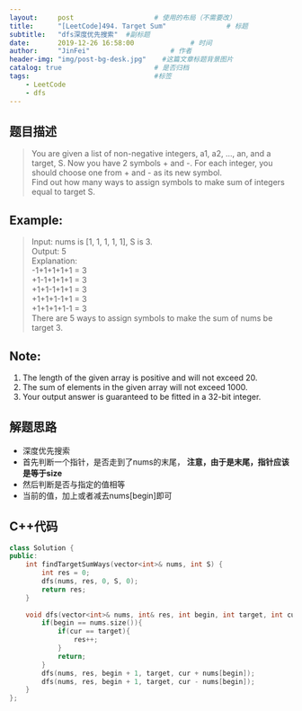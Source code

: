 ```yaml
---
layout:     post                    # 使用的布局（不需要改） 
title:      "[LeetCode]494. Target Sum"               # 标题  
subtitle:   "dfs深度优先搜索"  #副标题 
date:       2019-12-26 16:58:00              # 时间 
author:     "JinFei"                    # 作者 
header-img: "img/post-bg-desk.jpg"    #这篇文章标题背景图片 
catalog: true                       # 是否归档 
tags:                               #标签     
    - LeetCode 
    - dfs
---
```


## 题目描述
> You are given a list of non-negative integers, a1, a2, ..., an, and a target, S. Now you have 2 symbols + and -. For each integer, you should choose one from + and - as its new symbol. <br>
Find out how many ways to assign symbols to make sum of integers equal to target S.

## Example:
 
> Input: nums is [1, 1, 1, 1, 1], S is 3.  <br>
Output: 5 <br>
Explanation:  <br>
-1+1+1+1+1 = 3 <br>
+1-1+1+1+1 = 3 <br>
+1+1-1+1+1 = 3 <br>
+1+1+1-1+1 = 3 <br>
+1+1+1+1-1 = 3 <br>
There are 5 ways to assign symbols to make the sum of nums be target 3. <br>

## Note:
1. The length of the given array is positive and will not exceed 20.
2. The sum of elements in the given array will not exceed 1000.
3. Your output answer is guaranteed to be fitted in a 32-bit integer.

## 解题思路

- 深度优先搜索
- 首先判断一个指针，是否走到了nums的末尾， **注意，由于是末尾，指针应该是等于size**
- 然后判断是否与指定的值相等
- 当前的值，加上或者减去nums[begin]即可


## C++代码
```C++
class Solution {
public:
    int findTargetSumWays(vector<int>& nums, int S) {
        int res = 0;
        dfs(nums, res, 0, S, 0);
        return res;
    }
    
    void dfs(vector<int>& nums, int& res, int begin, int target, int cur){
        if(begin == nums.size()){
            if(cur == target){
                res++;
            }
            return;
        }
        dfs(nums, res, begin + 1, target, cur + nums[begin]);
        dfs(nums, res, begin + 1, target, cur - nums[begin]);
    }
};
```